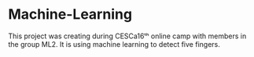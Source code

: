 # Machine-Learning
This project was creating during CESCa16ᵗʰ online camp with members in the group ML2. It is using machine learning to detect five fingers. 
